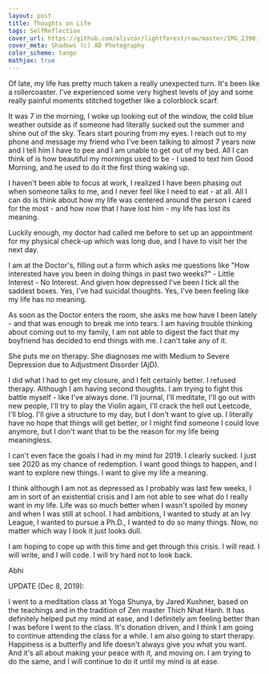 ```yaml
---
layout: post
title: Thoughts on Life
tags: SelfReflection
cover_url: https://github.com/alivcor/lightforest/raw/master/IMG_2390.jpg
cover_meta: Shadows (c) AD Photography
color_scheme: tango
mathjax: true
---
```

<style TYPE="text/css">
code.has-jax {font: inherit; font-size: 100%; background: inherit; border: inherit;}
</style>
<script type="text/x-mathjax-config">
MathJax.Hub.Config({
    tex2jax: {
        inlineMath: [['$','$']],
        skipTags: ['script', 'noscript', 'style', 'textarea', 'pre'] // removed 'code' entry
    }
});
MathJax.Hub.Queue(function() {
    var all = MathJax.Hub.getAllJax(), i;
    for(i = 0; i < all.length; i += 1) {
        all[i].SourceElement().parentNode.className += ' has-jax';
    }
});
</script>
<script type="text/javascript" src="https://cdnjs.cloudflare.com/ajax/libs/mathjax/2.7.4/MathJax.js?config=TeX-AMS_HTML-full"></script>

Of late, my life has pretty much taken a really unexpected turn. It's been like a rollercoaster. I've experienced some very highest levels of joy and some really painful moments stitched together like a colorblock scarf. 

It was 7 in the morning, I woke up looking out of the window, the cold blue weather outside as if someone had literally sucked out the summer and shine out of the sky. Tears start pouring from my eyes. I reach out to my phone and message my friend who I've been talking to almost 7 years now and I tell him I have to pee and I am unable to get out of my bed. All I can think of is how beautiful my mornings used to be - I used to text him Good Morning, and he used to do it the first thing waking up. 

I haven't been able to focus at work, I realized I have been phasing out when someone talks to me, and I never feel like I need to eat - at all. All I can do is think about how my life was centered around the person I cared for the most - and how now that I have lost him - my life has lost its meaning. 

Luckily enough, my doctor had called me before to set up an appointment for my physical check-up which was long due, and I have to visit her the next day. 

I am at the Doctor's, filling out a form which asks me questions like "How interested have you been in doing things in past two weeks?" - Little Interest - No Interest. And given how depressed I've been I tick all the saddest boxes. Yes, I've had suicidal thoughts. Yes, I've been feeling like my life has no meaning.

As soon as the Doctor enters the room, she asks me how have I been lately - and that was enough to break me into tears. I am having trouble thinking about coming out to my family, I am not able to digest the fact that my boyfriend has decided to end things with me. I can't take any of it.

She puts me on therapy. She diagnoses me with Medium to Severe Depression due to Adjustment Disorder (AjD).

I did what I had to get my closure, and I felt certainly better. I refused therapy. Although I am having second thoughts. I am trying to fight this battle myself - like I've always done. I'll journal, I'll meditate, I'll go out with new people, I'll try to play the Violin again, I'll crack the hell out Leetcode, I'll blog. I'll give a structure to my day, but I don't want to give up. I literally have no hope that things will get better, or I might find someone I could love anymore, but I don't want that to be the reason for my life being meaningless.

I can't even face the goals I had in my mind for 2019. I clearly sucked. I just see 2020 as my chance of redemption. I want good things to happen, and I want to explore new things. I want to give my life a meaning.

I think although I am not as depressed as I probably was last few weeks, I am in sort of an existential crisis and I am not able to see what do I really want in my life. Life was so much better when I wasn't spoiled by money and when I was still at school. I had ambitions, I wanted to study at an Ivy League, I wanted to pursue a Ph.D., I wanted to do so many things. Now, no matter which way I look it just looks dull. 

I am hoping to cope up with this time and get through this crisis. I will read. I will write, and I will code. I will try hard not to look back. 

Abhi

UPDATE (Dec 8, 2019):

I went to a meditation class at Yoga Shunya, by Jared Kushner, based on the teachings and in the tradition of Zen master Thich Nhat Hanh. It has definitely helped put my mind at ease, and I definitely am feeling better than I was before I went to the class. It's donation driven, and I think I am going to continue attending the class for a while. I am also going to start therapy. Happiness is a butterfly and life doesn't always give you what you want. And it's all about making your peace with it, and moving on. I am trying to do the same, and I will continue to do it until my mind is at ease.

